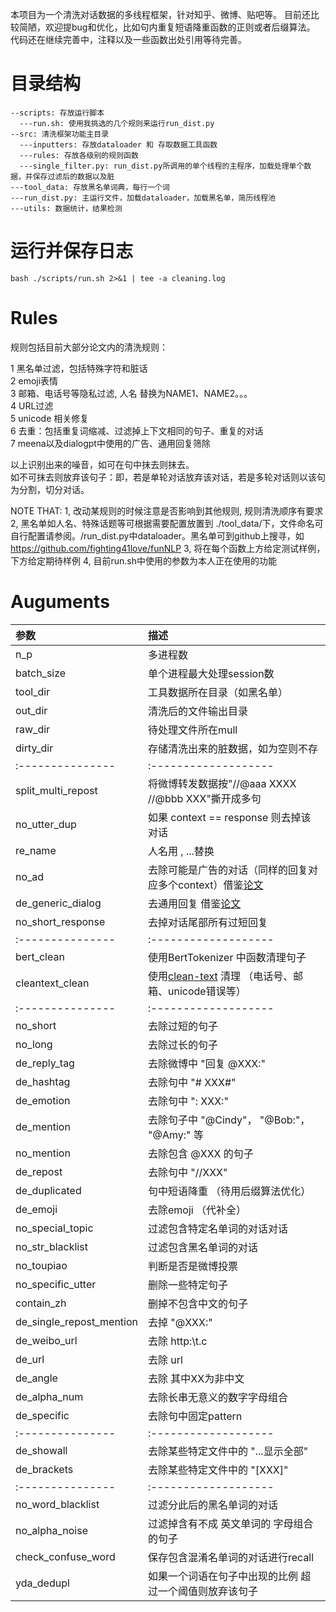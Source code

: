 本项目为一个清洗对话数据的多线程框架，针对知乎、微博、贴吧等。
目前还比较简陋，欢迎提bug和优化，比如句内重复短语降重函数的正则或者后缀算法。
代码还在继续完善中，注释以及一些函数出处引用等待完善。

# 目录结构
    
    --scripts: 存放运行脚本
      ---run.sh: 使用我挑选的几个规则来运行run_dist.py  
    --src: 清洗框架功能主目录  
      ---inputters: 存放dataloader 和 存取数据工具函数
      ---rules: 存放各级别的规则函数
      ---single_filter.py: run_dist.py所调用的单个线程的主程序，加载处理单个数据，并保存过滤后的数据以及脏   
    ---tool_data: 存放黑名单词典，每行一个词  
    ---run_dist.py: 主运行文件，加载dataloader，加载黑名单，简历线程池 
    ---utils: 数据统计，结果检测
      
# 运行并保存日志

    bash ./scripts/run.sh 2>&1 | tee -a cleaning.log

# Rules
规则包括目前大部分论文内的清洗规则：  

1 黑名单过滤，包括特殊字符和脏话  
2 emoji表情  
3 邮箱、电话号等隐私过滤, 人名 替换为NAME1、NAME2。。。  
4 URL过滤  
5 unicode 相关修复   
6 去重：包括重复词缩减、过滤掉上下文相同的句子、重复的对话   
7 meena以及dialogpt中使用的广告、通用回复筛除   

以上识别出来的噪音，如可在句中抹去则抹去。  
如不可抹去则放弃该句子：即，若是单轮对话放弃该对话，若是多轮对话则以该句为分割，切分对话。  

NOTE THAT: 
1, 改动某规则的时候注意是否影响到其他规则, 规则清洗顺序有要求
2, 黑名单如人名、特殊话题等可根据需要配置放置到 ./tool_data/下，文件命名可自行配置请参阅。/run_dist.py中dataloader。黑名单可到github上搜寻，如 https://github.com/fighting41love/funNLP 
3, 将在每个函数上方给定测试样例，下方给定期待样例
4, 目前run.sh中使用的参数为本人正在使用的功能

# Auguments
        
| 参数               | 描述                 |
| :---------------  | :------------------- |
| n_p               | 多进程数 |
| batch_size        | 单个进程最大处理session数 |
| tool_dir          | 工具数据所在目录（如黑名单）|
| out_dir           | 清洗后的文件输出目录 |
| raw_dir           | 待处理文件所在mull  |
| dirty_dir         | 存储清洗出来的脏数据，如为空则不存  |
| :---------------  | :------------------- |
| split_multi_repost| 将微博转发数据按"//@aaa XXXX //@bbb XXX"撕开成多句  |
| no_utter_dup   | 如果 context == response 则去掉该对话  |
| re_name           | 人名用 <NAME1>, <NAME2> ...替换 |
| no_ad             | 去除可能是广告的对话（同样的回复对应多个context）借鉴[论文](https://www.aclweb.org/anthology/D13-1096.pdf) |
| de_generic_dialog | 去通用回复 借鉴[论文](https://arxiv.org/abs/1911.00536)|
| no_short_response | 去掉对话尾部所有过短回复 |
| :---------------  | :------------------- |
| bert_clean        | 使用BertTokenizer 中函数清理句子 |
| cleantext_clean | 使用[clean-text]() 清理 （电话号、邮箱、unicode错误等） |
| :---------------  | :------------------- |
| no_short          | 去除过短的句子 |
| no_long           | 去除过长的句子 |
| de_reply_tag      | 去除微博中 "回复 @XXX:" |
| de_hashtag        | 去除句中 "# XXX#" |
| de_emotion        | 去除句中 ": XXX:" |
| de_mention        | 去除句子中 "@Cindy"， "@Bob:"， "@Amy:" 等|
| no_mention       | 去除包含 @XXX 的句子 |
| de_repost         | 去除句中 "//XXX" |
| de_duplicated     | 句中短语降重 （待用后缀算法优化） |
| de_emoji          | 去除emoji （代补全） |
| no_special_topic  | 过滤包含特定名单词的对话对话 |
| no_str_blacklist  | 过滤包含黑名单词的对话 |
| no_toupiao        | 判断是否是微博投票 |
| no_specific_utter | 删除一些特定句子 |
| contain_zh        | 删掉不包含中文的句子 |
| de_single_repost_mention| 去掉 "@XXX:" |
| de_weibo_url      | 去除 http:\\t.c |
| de_url            | 去除 url |
| de_angle          | 去除 <XXX> 其中XX为非中文 |
| de_alpha_num      | 去除长串无意义的数字字母组合 |
| de_specific       | 去除句中固定pattern    |
| :---------------  | :------------------- |
| de_showall        | 去除某些特定文件中的 "...显示全部" |
| de_brackets       | 去除某些特定文件中的 "\[XXX\]" |
| :---------------  | :------------------- |
| no_word_blacklist | 过滤分此后的黑名单词的对话 |
| no_alpha_noise    | 过滤掉含有不成 英文单词的 字母组合 的句子 |
| check_confuse_word| 保存包含混淆名单词的对话进行recall |
| yda_dedupl        | 如果一个词语在句子中出现的比例 超过一个阈值则放弃该句子 |